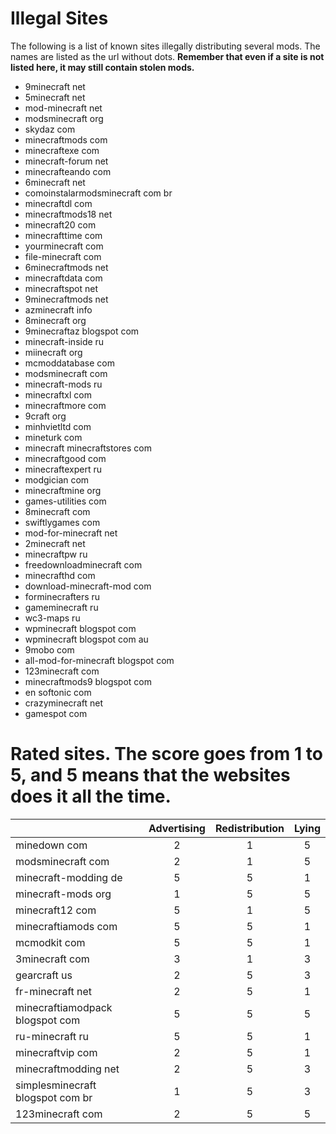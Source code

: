 Illegal Sites
=============

The following is a list of known sites illegally distributing several mods. The names are listed as the url without dots. **Remember that even if a site is not listed here, it may still contain stolen mods.**

- 9minecraft net
- 5minecraft net
- mod-minecraft net
- modsminecraft org
- skydaz com
- minecraftmods com
- minecraftexe com
- minecraft-forum net
- minecrafteando com
- 6minecraft net
- comoinstalarmodsminecraft com br
- minecraftdl com
- minecraftmods18 net
- minecraft20 com
- minecrafttime com
- yourminecraft com
- file-minecraft com
- 6minecraftmods net
- minecraftdata com
- minecraftspot net
- 9minecraftmods net
- azminecraft info
- 8minecraft org
- 9minecraftaz blogspot com
- minecraft-inside ru
- miinecraft org
- mcmoddatabase com
- modsminecraft com
- minecraft-mods ru
- minecraftxl com
- minecraftmore com
- 9craft org
- minhvietltd com
- mineturk com
- minecraft minecraftstores com
- minecraftgood com
- minecraftexpert ru
- modgician com
- minecraftmine org
- games-utilities com
- 8minecraft com
- swiftlygames com 
- mod-for-minecraft net
- 2minecraft net
- minecraftpw ru
- freedownloadminecraft com
- minecrafthd com
- download-minecraft-mod com
- forminecrafters ru
- gameminecraft ru
- wc3-maps ru
- wpminecraft blogspot com
- wpminecraft blogspot com au
- 9mobo com
- all-mod-for-minecraft blogspot com
- 123minecraft com
- minecraftmods9 blogspot com
- en softonic com
- crazyminecraft net
- gamespot com

Rated sites. The score goes from 1 to 5, and 5 means that the websites does it all the time.
============================================================================================
|                                  | Advertising | Redistribution | Lying |
| -------------------------------- |:-----------:|:--------------:|:-----:|
| minedown com                     |      2      |        1       |   5   |
| modsminecraft com                |      2      |        1       |   5   |
| minecraft-modding de             |      5      |        5       |   1   |
| minecraft-mods org               |      1      |        5       |   5   |
| minecraft12 com                  |      5      |        1       |   5   |
| minecraftiamods com              |      5      |        5       |   1   |
| mcmodkit com                     |      5      |        5       |   1   |
| 3minecraft com                   |      3      |        1       |   3   |
| gearcraft us                     |      2      |        5       |   3   |
| fr-minecraft net                 |      2      |        5       |   1   |
| minecraftiamodpack blogspot com  |      5      |        5       |   5   |
| ru-minecraft ru                  |      5      |        5       |   1   |
| minecraftvip com                 |      2      |        5       |   1   |
| minecraftmodding net             |      2      |        5       |   3   |
| simplesminecraft blogspot com br |      1      |        5       |   3   |
| 123minecraft com                 |      2      |        5       |   5   |

